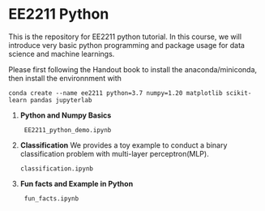 # EE2211 Python

This is the repository for EE2211 python tutorial. In this course, we will introduce very basic python programming and package usage for data science and machine learnings.

Please first following the Handout book to install the anaconda/miniconda, then install the environnment with


    conda create --name ee2211 python=3.7 numpy=1.20 matplotlib scikit-learn pandas jupyterlab


1. **Python and Numpy Basics**

        EE2211_python_demo.ipynb

2.  **Classification** We provides a toy example to conduct a binary classification problem with multi-layer perceptron(MLP).

        classification.ipynb

3. **Fun facts and Example in Python**

        fun_facts.ipynb